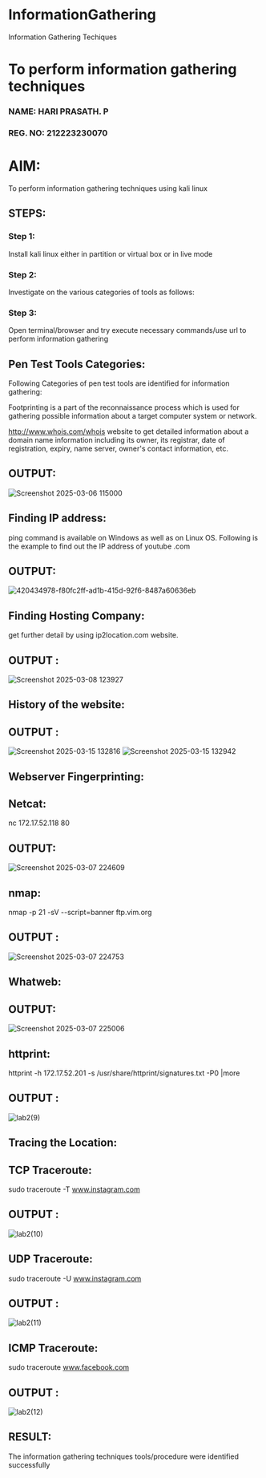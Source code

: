 # InformationGathering
Information Gathering Techiques

# To perform information gathering techniques

### NAME: HARI PRASATH. P
### REG. NO: 212223230070

# AIM:

To perform information gathering techniques using kali linux 

## STEPS:

### Step 1:

Install kali linux either in partition or virtual box or in live mode

### Step 2:

Investigate on the various categories of tools as follows:

### Step 3:
Open terminal/browser and try execute necessary commands/use url to perform information gathering

## Pen Test Tools Categories:
Following Categories of pen test tools are identified for information gathering:

Footprinting is a part of the reconnaissance process which is used for gathering possible information about a target computer system or network.

http://www.whois.com/whois website to get detailed information about a domain name information including its owner, its registrar, date of registration, expiry, name server, owner's contact information, etc.

## OUTPUT:
![Screenshot 2025-03-06 115000](https://github.com/user-attachments/assets/ec58e90c-a13a-4232-9673-a9271a27a78d)

## Finding IP address:
ping command is available on Windows as well as on Linux OS. Following is the example to find out the IP address of youtube .com

## OUTPUT:
![420434978-f80fc2ff-ad1b-415d-92f6-8487a60636eb](https://github.com/user-attachments/assets/23e7e290-1960-457b-98a0-63214275913c)

## Finding Hosting Company:
get further detail by using ip2location.com website.
## OUTPUT :
![Screenshot 2025-03-08 123927](https://github.com/user-attachments/assets/4d76aacc-c7f4-4d00-a1c3-59b4368238d5)

## History of the website:
## OUTPUT :
![Screenshot 2025-03-15 132816](https://github.com/user-attachments/assets/1b106a2f-17a7-4cf3-bb96-825f8c7af2d2)
![Screenshot 2025-03-15 132942](https://github.com/user-attachments/assets/256f9e21-bac7-4a35-b60e-6fcc37ba9853)


## Webserver Fingerprinting:
## Netcat:
nc 172.17.52.118 80

## OUTPUT:
![Screenshot 2025-03-07 224609](https://github.com/user-attachments/assets/eb038a1d-f008-4dd6-9332-1d98173ae2e2)

## nmap:

nmap -p 21 -sV --script=banner ftp.vim.org
## OUTPUT :
![Screenshot 2025-03-07 224753](https://github.com/user-attachments/assets/4e92fb33-5be1-4150-b824-251d872d0706)


## Whatweb:
## OUTPUT:
![Screenshot 2025-03-07 225006](https://github.com/user-attachments/assets/bf2fc4a9-1142-4e42-aa71-5f5ad311c66a)


## httprint:
httprint -h 172.17.52.201 -s /usr/share/httprint/signatures.txt -P0 |more
## OUTPUT :
![lab2(9)](https://github.com/user-attachments/assets/ab3f61a1-c3f7-4787-8c4a-cc92f2b65b9d)

## Tracing the Location:
## TCP Traceroute:
sudo traceroute -T www.instagram.com
## OUTPUT :
![lab2(10)](https://github.com/user-attachments/assets/f9d38703-0eae-42b6-b0b0-02a6b909fa6a)

## UDP Traceroute:
sudo traceroute -U www.instagram.com
## OUTPUT :
![lab2(11)](https://github.com/user-attachments/assets/8a4b99b0-e2ea-41a0-944e-3508707777ca)
## ICMP Traceroute:
sudo traceroute  www.facebook.com
## OUTPUT :
![lab2(12)](https://github.com/user-attachments/assets/85f3b2bb-ef9f-441e-8af3-85392624d266)
## RESULT:
The information gathering techniques tools/procedure were  identified successfully
